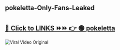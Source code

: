 
 ## pokeletta-Only-Fans-Leaked

# <h2><a href="https://clipsfans.com/pokeletta&ref=git">🔗 Click to LINKS ⏩⏩ 👉 🟢 pokeletta </a></h2>

<a href="https://clipsfans.com/pokeletta&ref=git" rel="nofollow" data-target="animated-image.originalLink"><img src="https://i.ibb.co.com/xMMVF88/686577567.gif" alt="Viral Video Original" style="max-width: 100%; display: inline-block;" data-target="animated-image.originalImage"></a>
